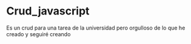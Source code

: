 # Crud_javascript
Es un crud para una tarea de la universidad pero orgulloso de lo que he creado y seguiré creando
